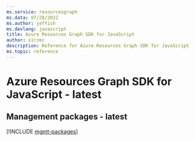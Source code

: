 ```yaml
---
ms.service: resourcesgraph
ms.data: 07/28/2022
ms.author: jeffish
ms.devlang: javascript
title: Azure Resources Graph SDK for JavaScript
author: xirzec
description: Reference for Azure Resources Graph SDK for JavaScript
ms.topic: reference
---
```

# Azure Resources Graph SDK for JavaScript - latest

## Management packages - latest
[!INCLUDE [mgmt-packages](resources-graph-mgmt-index.md)]